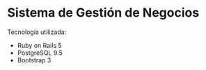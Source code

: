 # Sistema de Gestión de Negocios

Tecnología utilizada:
  - Ruby on Rails 5
  - PostgreSQL 9.5
  - Bootstrap 3
